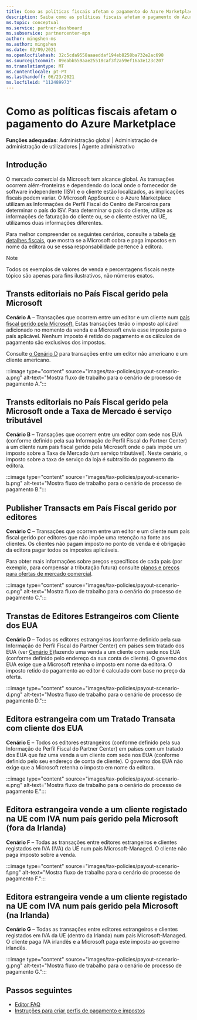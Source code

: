 ```yaml
---
title: Como as políticas fiscais afetam o pagamento do Azure Marketplace
description: Saiba como as políticas fiscais afetam o pagamento do Azure Marketplace.
ms.topic: conceptual
ms.service: partner-dashboard
ms.subservice: partnercenter-mpn
author: mingshen-ms
ms.author: mingshen
ms.date: 02/09/2021
ms.openlocfilehash: 32c5cda9558aaaeddaf194eb8258ba732e2ac698
ms.sourcegitcommit: 09eabb559aae25518caf3f2a59ef16a3e123c207
ms.translationtype: MT
ms.contentlocale: pt-PT
ms.lasthandoff: 06/23/2021
ms.locfileid: "112489973"
---
```

# <a name="how-tax-policies-affect-payout-for-azure-marketplace"></a>Como as políticas fiscais afetam o pagamento do Azure Marketplace

**Funções adequadas**: Administração global | Administração de administração de utilizadores | Agente administrativo

## <a name="introduction"></a>Introdução

O mercado comercial da Microsoft tem alcance global. As transações ocorrem além-fronteiras e dependendo do local onde o fornecedor de software independente (ISV) e o cliente estão localizados, as implicações fiscais podem variar. O Microsoft AppSource e o Azure Marketplace utilizam as Informações de Perfil Fiscal do Centro de Parceiros para determinar o país do ISV. Para determinar o país do cliente, utilize as informações de faturação do cliente ou, se o cliente estiver na UE, utilizamos duas informações diferentes.

Para melhor compreender os seguintes cenários, consulte a tabela [de detalhes fiscais,](tax-details-marketplace.md) que mostra se a Microsoft cobra e paga impostos em nome da editora ou se essa responsabilidade pertence à editora.

> [!NOTE]
> Todos os exemplos de valores de venda e percentagens fiscais neste tópico são apenas para fins ilustrativos, não números exatos.

## <a name="publisher-transacts-in-microsoft-managed-tax-country"></a>Transts editoriais no País Fiscal gerido pela Microsoft

**Cenário A** – Transações que ocorrem entre um editor e um cliente num [país fiscal gerido pela Microsoft.](tax-details-marketplace.md#microsoft-managed-countries) Estas transações terão o imposto aplicável adicionado no momento da venda e a Microsoft envia esse imposto para o país aplicável. Nenhum imposto é retido do pagamento e os cálculos de pagamento são exclusivos dos impostos.

Consulte [o Cenário D](#foreign-publisher-transacts-with-us-customer) para transações entre um editor não americano e um cliente americano.

:::image type="content" source="images/tax-policies/payout-scenario-a.png" alt-text="Mostra fluxo de trabalho para o cenário de processo de pagamento A.":::

## <a name="publisher-transacts-in-microsoft-managed-tax-country-where-marketplace-fee-is-taxable-service"></a>Transts editoriais no País Fiscal gerido pela Microsoft onde a Taxa de Mercado é serviço tributável

**Cenário B** – Transações que ocorrem entre um editor com sede nos EUA (conforme definido pela sua Informação de Perfil Fiscal do Partner Center) a um cliente num país fiscal gerido pela Microsoft onde o país impõe um imposto sobre a Taxa de Mercado (um serviço tributável). Neste cenário, o imposto sobre a taxa de serviço da loja é subtraído do pagamento da editora.

:::image type="content" source="images/tax-policies/payout-scenario-b.png" alt-text="Mostra fluxo de trabalho para o cenário de processo de pagamento B.":::

## <a name="publisher-transacts-in-publisher-managed-tax-country"></a>Publisher Transacts em País Fiscal gerido por editores

**Cenário C** – Transações que ocorrem entre um editor e um cliente num país fiscal gerido por editores que não impõe uma retenção na fonte aos clientes. Os clientes não pagam imposto no ponto de venda e é obrigação da editora pagar todos os impostos aplicáveis.

Para obter mais informações sobre preços específicos de cada país (por exemplo, para compensar a tributação futura) consulte [planos e preços para ofertas de mercado comercial](/azure/marketplace/plans-pricing#custom-prices).

:::image type="content" source="images/tax-policies/payout-scenario-c.png" alt-text="Mostra fluxo de trabalho para o cenário do processo de pagamento C.":::

## <a name="foreign-publisher-transacts-with-us-customer"></a>Transtas de Editores Estrangeiros com Cliente dos EUA

**Cenário D** – Todos os editores estrangeiros (conforme definido pela sua Informação de Perfil Fiscal do Partner Center) em países sem tratado dos EUA (ver [Cenário E)](#foreign-publisher-with-a-treaty-transacts-with-us-customer)fazendo uma venda a um cliente com sede nos EUA (conforme definido pelo endereço da sua conta de cliente). O governo dos EUA exige que a Microsoft retenha o imposto em nome da editora. O imposto retido do pagamento ao editor é calculado com base no preço da oferta.

:::image type="content" source="images/tax-policies/payout-scenario-d.png" alt-text="Mostra fluxo de trabalho para o cenário de processo de pagamento D.":::

## <a name="foreign-publisher-with-a-treaty-transacts-with-us-customer"></a>Editora estrangeira com um Tratado Transata com cliente dos EUA

**Cenário E** – Todos os editores estrangeiros (conforme definido pela sua Informação de Perfil Fiscal do Partner Center) em países com um tratado dos EUA que faz uma venda a um cliente com sede nos EUA (conforme definido pelo seu endereço de conta de cliente). O governo dos EUA não exige que a Microsoft retenha o imposto em nome da editora.

:::image type="content" source="images/tax-policies/payout-scenario-e.png" alt-text="Mostra fluxo de trabalho para o cenário do processo de pagamento E.":::

## <a name="foreign-publisher-sells-to-an-eu-vat-registered-customer-in-a-microsoft-managed-country-outside-ireland"></a>Editora estrangeira vende a um cliente registado na UE com IVA num país gerido pela Microsoft (fora da Irlanda)

**Cenário F** – Todas as transações entre editores estrangeiros e clientes registados em IVA (IVA) da UE num país Microsoft-Managed. O cliente não paga imposto sobre a venda.

:::image type="content" source="images/tax-policies/payout-scenario-f.png" alt-text="Mostra fluxo de trabalho para o cenário do processo de pagamento F.":::

## <a name="foreign-publisher-sells-to-an-eu-vat-registered-customer-in-a-microsoft-managed-country-in-ireland"></a>Editora estrangeira vende a um cliente registado na UE com IVA num país gerido pela Microsoft (na Irlanda)

**Cenário G** – Todas as transações entre editores estrangeiros e clientes registados em IVA da UE (dentro da Irlanda) num país Microsoft-Managed. O cliente paga IVA irlandês e a Microsoft paga este imposto ao governo irlandês.

:::image type="content" source="images/tax-policies/payout-scenario-g.png" alt-text="Mostra fluxo de trabalho para o cenário de processo de pagamento G.":::

## <a name="next-steps"></a>Passos seguintes

- [Editor FAQ](/azure/marketplace/marketplace-faq-publisher-guide)
- [Instruções para criar perfis de pagamento e impostos](./set-up-your-payout-account.md?context=%2fazure%2fmarketplace%2fcontext%2fcontext#create-a-payment-profile)